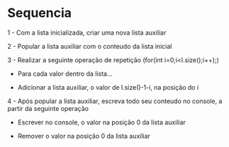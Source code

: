 # Sequencia

1 - Com a lista inicializada, criar uma nova lista auxiliar

2 - Popular a lista auxiliar com o conteudo da lista inicial

3 - Realizar a seguinte operação de repetição (for(int i=0;i<l.size();i++);)

  - Para cada valor dentro da lista...
   
  - Adicionar a lista auxiliar, o valor de l.size()-1-i, na posição do i

4 - Após popular a lista auxiliar, escreva todo seu conteudo no console, a partir da seguinte operação

  - Escrever no console, o valor na posição 0 da lista auxiliar

  - Remover o valor na posição 0 da lista auxiliar
